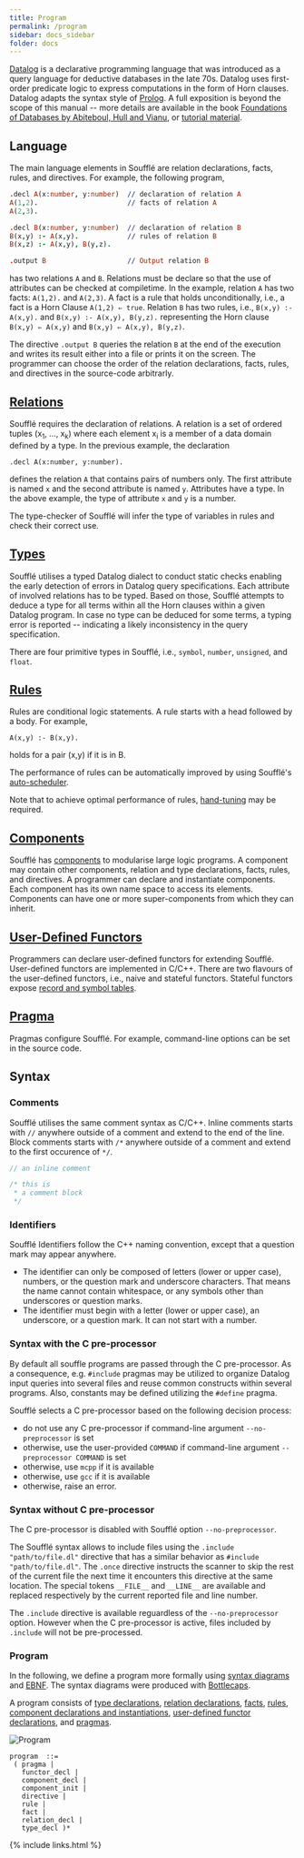 ```yaml
---
title: Program
permalink: /program
sidebar: docs_sidebar
folder: docs
---
```


[Datalog](https://en.wikipedia.org/wiki/Datalog) is a declarative programming language that was
introduced as a query language for deductive databases in the late 70s. Datalog uses first-order 
predicate logic to express computations in the form of Horn clauses.
Datalog adapts the syntax style of [Prolog](https://en.wikipedia.org/wiki/Prolog).
A full exposition is beyond the scope of this manual -- more details are available in the book [Foundations of Databases by Abiteboul, Hull and Vianu](https://wiki.epfl.ch/provenance2011/documents/foundations%20of%20databases-abiteboul-1995.pdf), or [tutorial material](http://blogs.evergreen.edu/sosw/files/2014/04/Green-Vol5-DBS-017.pdf).

## Language

The main language elements in Soufflé are relation declarations, facts, rules, and directives. For example,
the following program,
```prolog
.decl A(x:number, y:number)  // declaration of relation A
A(1,2).                      // facts of relation A
A(2,3).

.decl B(x:number, y:number)  // declaration of relation B
B(x,y) :- A(x,y).            // rules of relation B
B(x,z) :- A(x,y), B(y,z).

.output B                    // Output relation B 
```
has two relations `A` and `B`.  Relations must be declare 
so that the use of attributes can be checked at compiletime. 
In the example, relation ```A``` has two facts: ```A(1,2).``` and ```A(2,3)```.
A fact is a rule that holds unconditionally, i.e., a fact is a Horn Clause  ```A(1,2) ⇐ true```.
Relation ```B``` has two rules, i.e., ```B(x,y) :- A(x,y).``` and ```B(x,y) :- A(x,y), B(y,z).```
representing the Horn clause ```B(x,y) ⇐ A(x,y)``` and ```B(x,y) ⇐ A(x,y), B(y,z)```.

The directive ```.output B``` queries the relation ```B``` at the end of the execution and writes 
its result either into a file or prints it on the screen. The programmer can choose the order of 
the relation declarations,  facts, rules, and directives in the source-code arbitrarly. 

## [Relations](relations)

Soufflé requires the declaration of relations. A relation is a set
of ordered tuples (x<sub>1</sub>, ..., x<sub>k</sub>) where each
element x<sub>i</sub> is a member of a data domain defined 
by a type. In the previous example, the declaration

```
.decl A(x:number, y:number).
```

defines the relation ```A``` that contains pairs of numbers only.
The first attribute is named ``x`` and the second attribute is
named ``y``. Attributes have a type. In the above example, 
the type of attribute ``x`` and ``y`` is a number.

The type-checker of Soufflé will infer the type of variables in 
rules and check their correct use. 

## [Types](types)

Soufflé utilises a typed Datalog dialect to conduct static checks enabling the early detection of errors in Datalog query specifications. 
Each attribute of involved relations has to be typed. Based on those, Soufflé attempts to deduce a type for all terms within all the Horn clauses within a given Datalog program. In case no type can be deduced for some terms, a typing error is reported -- indicating a likely inconsistency in the query specification.

There are four primitive types in Soufflé, i.e., `symbol`, `number`, `unsigned`, and `float`. 

## [Rules](rules)

Rules are conditional logic statements. A rule starts with a head followed by a body. For example,
```
A(x,y) :- B(x,y).
```
holds for a pair (x,y) if it is in B.

The performance of rules can be automatically improved by using Soufflé's [auto-scheduler](autotuning).

Note that to achieve optimal performance of rules, [hand-tuning](handtuning) may be required.

## [Components](components) 

Soufflé has [components](components) to modularise large logic programs. A component may contain other components, relation and type declarations, 
facts, rules, and directives. A programmer can declare and instantiate components. Each component has its own name space to access its elements.
Components can have one or more super-components from which they can inherit.

## [User-Defined Functors](functors)

Programmers can declare user-defined functors for extending Soufflé. User-defined functors are implemented in C/C++. 
There are two flavours of the user-defined functors, i.e., naive and stateful functors. 
Stateful functors expose [record and symbol tables](implementation). 

## [Pragma](pragmas)

Pragmas configure Soufflé. For example, command-line options can be set in the source code. 

## Syntax

### Comments

Soufflé utilises the same comment syntax as C/C++. Inline comments starts with `//` anywhere outside of a comment and extend to the end of the line. Block comments starts with `/*` anywhere outside of a comment and extend to the first occurence of `*/`.

```c
// an inline comment

/* this is
 * a comment block
 */
```

### Identifiers

Soufflé Identifiers follow the C++ naming convention, except that a question mark may appear anywhere.
- The identifier can only be composed of letters (lower or upper case), numbers, or the question mark and underscore characters. That means the name cannot contain whitespace, or any symbols other than underscores or question marks.
- The identifier must begin with a letter (lower or upper case), an underscore, or a question mark. It can not start with a number.

### Syntax with the C pre-processor

By default all souffle programs are passed through the C pre-processor. As a consequence, e.g. `#include` pragmas may be utilized to organize Datalog input queries into several files and reuse common constructs within several programs. Also, constants may be defined utilizing the `#define` pragma.

Soufflé selects a C pre-processor based on the following decision process:
- do not use any C pre-processor if command-line argument `--no-preprocessor` is set
- otherwise, use the user-provided `COMMAND` if command-line argument `--preprocessor COMMAND` is set
- otherwise, use `mcpp` if it is available
- otherwise, use `gcc` if it is available
- otherwise, raise an error.

### Syntax without C pre-processor

The C pre-processor is disabled with Soufflé option `--no-preprocessor`.

The Soufflé syntax allows to include files using the `.include "path/to/file.dl"` directive that has a similar behavior as `#include "path/to/file.dl"`. The `.once` directive instructs the scanner to skip the rest of the current file the next time it encounters this directive at the same location. The special tokens `__FILE__` and `__LINE__` are available and replaced respectively by the current reported file and line number.

The `.include` directive is available reguardless of the `--no-preprocessor` option. However when the C pre-processor is active, files included by `.include` will not be pre-processed.

### Program

In the following, we define a program more formally using [syntax diagrams](https://en.wikipedia.org/wiki/Syntax_diagram) and [EBNF](https://en.wikipedia.org/wiki/Extended_Backus–Naur_form). The syntax diagrams were produced with [Bottlecaps](https://www.bottlecaps.de/rr/ui).

A program consists of [type declarations](types), [relation declarations](relations), [facts](facts), [rules](rules), [component declarations and instantiations](components), [user-defined functor declarations](functors), and [pragmas](pragmas).

![Program](https://souffle-lang.github.io/img/program.svg)

```ebnf
program  ::= 
 ( pragma | 
   functor_decl | 
   component_decl | 
   component_init | 
   directive | 
   rule | 
   fact | 
   relation_decl | 
   type_decl )*
```

{% include links.html %}
